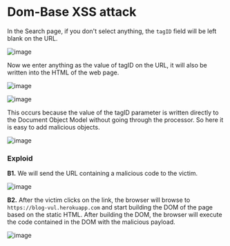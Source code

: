 # Dom-Base XSS attack

In the Search page, if you don't select anything, the `tagID` field will be left blank on the URL.

![image](https://user-images.githubusercontent.com/63194321/133432102-740893fd-7755-41ce-8f49-feae26fc6060.png)

Now we enter anything as the value of tagID on the URL, it will also be written into the HTML of the web page.

![image](https://user-images.githubusercontent.com/63194321/133432522-2ea5dcac-73b1-4e92-8faf-bf51e135bc59.png)

![image](https://user-images.githubusercontent.com/63194321/133432578-9bc38616-fe4d-4dd4-8042-c29d80acd4ec.png)

This occurs because the value of the tagID parameter is written directly to the Document Object Model without going through the processor. So here it is easy to add malicious objects.

![image](https://user-images.githubusercontent.com/63194321/133430466-e1acaee1-8f2d-4d59-8373-d55c8e032333.png)

### Exploid
**B1.** We will send the URL containing a malicious code to the victim.

![image](https://user-images.githubusercontent.com/63194321/133433722-81efea99-da71-4aa0-8642-edb046bbca63.png)

**B2.** After the victim clicks on the link, the browser will browse to `https://blog-vul.herokuapp.com` and start building the DOM of the page based on the static HTML. After building the DOM, the browser will execute the code contained in the DOM with the malicious payload.

![image](https://user-images.githubusercontent.com/63194321/132684271-2c9e0555-8718-401f-902e-61fa38896af5.png)


